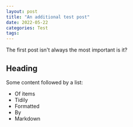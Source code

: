 ```yaml
---
layout: post
title: "An additional test post"
date: 2022-05-22
categories: Test
tags:
---
```


The first post isn't always the most important is it?

## Heading
Some content followed by a list:
- Of items
- Tidily
- Formatted
- By
- Markdown
